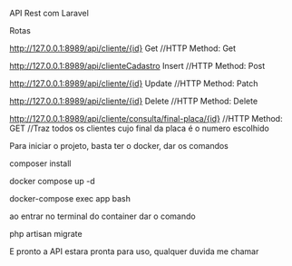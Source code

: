 API Rest com Laravel

Rotas

http://127.0.0.1:8989/api/cliente/{id} Get //HTTP Method: Get

http://127.0.0.1:8989/api/clienteCadastro Insert //HTTP Method: Post

http://127.0.0.1:8989/api/cliente/{id} Update //HTTP Method: Patch

http://127.0.0.1:8989/api/cliente/{id} Delete //HTTP Method: Delete

http://127.0.0.1:8989/api/cliente/consulta/final-placa/{id} //HTTP Method: GET //Traz todos os clientes cujo final da placa é o numero escolhido


Para iniciar o projeto, basta ter o docker, dar os comandos

composer install

docker compose up -d

docker-compose exec app bash

ao entrar no terminal do container dar o comando

php artisan migrate

E pronto a API estara pronta para uso, qualquer duvida me chamar

